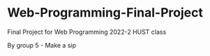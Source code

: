 # Web-Programming-Final-Project
Final Project for Web Programming 2022-2 HUST class

By group 5 - Make a sip


